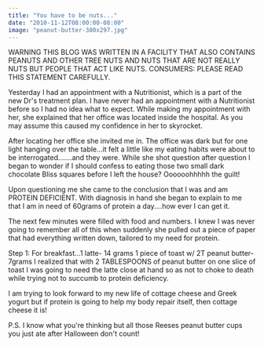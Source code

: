 ```yaml
---
title: "You have to be nuts..."
date: "2010-11-12T08:00:00-08:00"
image: "peanut-butter-380x297.jpg"
---
```


WARNING
THIS BLOG WAS WRITTEN IN A FACILITY THAT ALSO CONTAINS PEANUTS AND OTHER TREE NUTS AND NUTS THAT ARE NOT REALLY NUTS BUT PEOPLE THAT ACT LIKE NUTS.
CONSUMERS: PLEASE READ THIS STATEMENT CAREFULLY.

Yesterday I had an appointment with a Nutritionist, which is a part of the new Dr's treatment plan. I have never had an appointment with a Nutritionist before so I had no idea what to expect.
While making my appointment with her, she explained that her office was located inside the hospital. As you may assume this caused my confidence in her to skyrocket. 

After locating her office she invited me in. The office was dark but for one light hanging over the table...it felt a little like my eating habits were about to be interrogated.......and they were. While she shot question after question I began to wonder if I should confess to eating those two small dark chocolate Bliss squares before I left the house? Oooooohhhhh the guilt!

Upon questioning me she came to the conclusion that I was and am PROTEIN DEFICIENT.
With diagnosis in hand she began to explain to me that I am in need of 60grams of protein a day....how ever I can get it. 

The next few minutes were filled with food and numbers. I knew I was never going to remember all of this when suddenly she pulled out a piece of paper that had everything written down, tailored to my need for protein. 

Step 1: For breakfast...1 latte- 14 grams 
1 piece of toast w/ 2T peanut butter- 7grams
I realized that with 2 TABLESPOONS of peanut butter on one slice of toast I was going to need the latte close at hand so as not to choke to death while trying not to succumb to protein deficiency.

I am trying to look forward to my new life of cottage cheese and Greek yogurt but if protein is going to help my body repair itself, then cottage cheese it is!

P.S. I know what you're thinking but all those Reeses peanut butter cups you just ate after Halloween don't count!